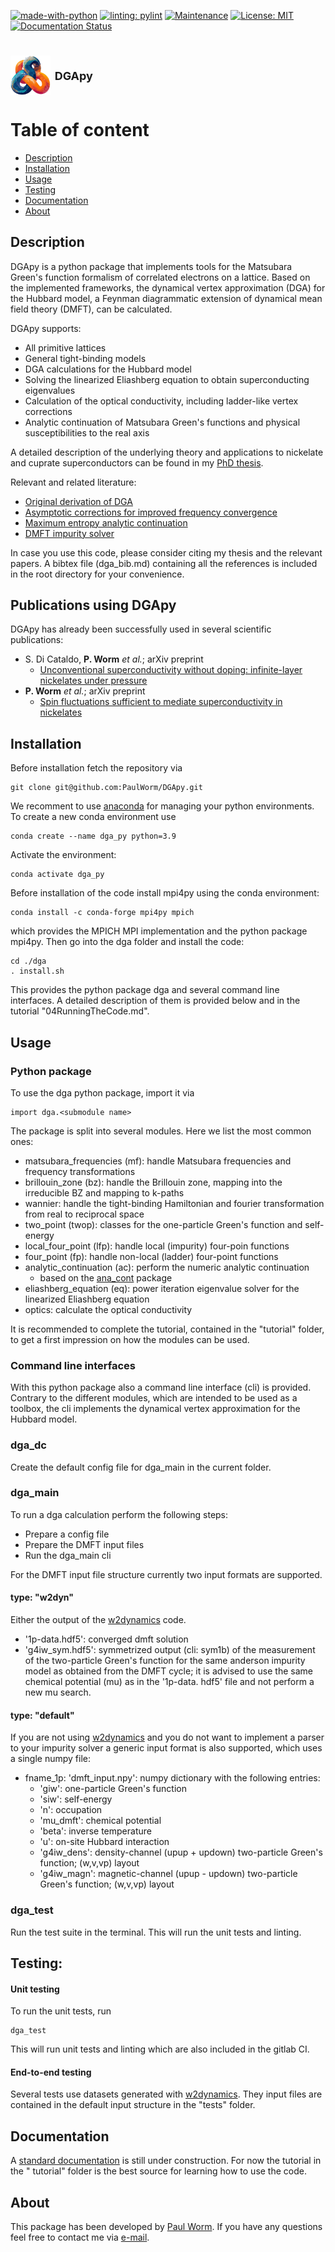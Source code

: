 [![made-with-python](https://img.shields.io/badge/Made%20with-Python-1f425f.svg)](https://www.python.org/)
[![linting: pylint](https://img.shields.io/badge/linting-pylint-yellowgreen)](https://github.com/pylint-dev/pylint)
[![Maintenance](https://img.shields.io/badge/Maintained%3F-yes-green.svg)](https://github.com/PaulWorm/DGApy/graphs/commit-activity)
[![License: MIT](https://img.shields.io/badge/license-MIT-blue)](https://opensource.org/license/mit/)
[![Documentation Status](https://readthedocs.org/projects/dgapy/badge/?version=latest)](https://dgapy.readthedocs.io/en/latest/)

[//]: # ([![coverage]&#40;./coverage.svg&#41;]&#40;&#41;)

[//]: # (<div id="top">top</div>)

[//]: # (<div id="bottom">bottom</div>)

# <img style="vertical-align:middle" src="./Logo/DGApy_Logo.png" alt="drawing" width="64"/>  <font size="4"> DGApy </font>

# Table of content

- [Description](#description)
- [Installation](#installation)
- [Usage](#usage)
- [Testing](#testing)
- [Documentation](#documentation)
- [About](#about)

## Description

DGApy is a python package that implements tools for the Matsubara Green's function formalism of correlated electrons on a
lattice. Based on the implemented frameworks, the dynamical vertex approximation (DGA) for the Hubbard model, a Feynman
diagrammatic
extension of dynamical mean field theory (DMFT), can be calculated.

DGApy supports:

- All primitive lattices
- General tight-binding models
- DGA calculations for the Hubbard model
- Solving the linearized Eliashberg equation to obtain superconducting eigenvalues
- Calculation of the optical conductivity, including ladder-like vertex corrections
- Analytic continuation of Matsubara Green's functions and physical susceptibilities to the real axis

A detailed description of the underlying theory and applications to nickelate and cuprate superconductors can be found in my
[PhD thesis](https://repositum.tuwien.at/handle/20.500.12708/176739).

Relevant and related literature:

- [Original derivation of DGA](https://journals.aps.org/prb/abstract/10.1103/PhysRevB.75.045118)
- [Asymptotic corrections for improved frequency convergence](https://iopscience.iop.org/article/10.1088/2515-7639/ac7e6d)
- [Maximum entropy analytic continuation](https://www.sciencedirect.com/science/article/pii/S0010465522002387)
- [DMFT impurity solver](https://www.sciencedirect.com/science/article/abs/pii/S0010465518303217?via%3Dihub)

In case you use this code, please consider citing my thesis and the relevant papers. A bibtex file (dga_bib.md) containing all
the references is included in the root directory for your convenience.

## Publications using DGApy

DGApy has already been successfully used in several scientific publications:

- S. Di Cataldo, **P. Worm** <em> et al.</em>; arXiv preprint
    - [Unconventional superconductivity without doping: infinite-layer nickelates under
      pressure](https://arxiv.org/abs/2311.06195)
- **P. Worm** <em> et al.</em>; arXiv preprint
    - [Spin fluctuations sufficient to mediate superconductivity in nickelates](https://arxiv.org/abs/2312.08260)

## Installation

Before installation fetch the repository via

```
git clone git@github.com:PaulWorm/DGApy.git
```

We recomment to use [anaconda](https://www.anaconda.com/) for managing your python environments. To create a new conda
environment use

```
conda create --name dga_py python=3.9
```

Activate the environment:

```
conda activate dga_py 
```

Before installation of the code install mpi4py using the conda environment:

```
conda install -c conda-forge mpi4py mpich
```

which provides the MPICH MPI implementation and the python package mpi4py. Then go into the dga folder and install the code:

```
cd ./dga
. install.sh
```

This provides the python package dga and several command line interfaces. A detailed description of them
is provided below and in the tutorial "04RunningTheCode.md".

## Usage

### Python package

To use the dga python package, import it via

```
import dga.<submodule name>
```

The package is split into several modules. Here we list the most common ones:

- matsubara_frequencies (mf): handle Matsubara frequencies and frequency transformations
- brillouin_zone (bz): handle the Brillouin zone, mapping into the irreducible BZ and mapping to k-paths
- wannier: handle the tight-binding Hamiltonian and fourier transformation from real to reciprocal space
- two_point (twop): classes for the one-particle Green's function and self-energy
- local_four_point (lfp): handle local (impurity) four-poin functions
- four_point (fp): handle non-local (ladder) four-point functions
- analytic_continuation (ac): perform the numeric analytic continuation
    - based on the [ana_cont](https://github.com/josefkaufmann/ana_cont) package
- eliashberg_equation (eq): power iteration eigenvalue solver for the linearized Eliashberg equation
- optics: calculate the optical conductivity

It is recommended to complete the tutorial, contained in the "tutorial" folder, to get a first impression on how the modules
can be used.

### Command line interfaces

With this python package also a command line interface (cli) is provided. Contrary to the different modules, which are
intended to be used as a toolbox, the cli implements the dynamical vertex approximation for the Hubbard model.

### dga_dc

Create the default config file for dga_main in the current folder.

### dga_main

To run a dga calculation perform the following steps:

- Prepare a config file
- Prepare the DMFT input files
- Run the dga_main cli

For the DMFT input file structure currently two input formats are supported.

#### type: "w2dyn"

Either the output of the [w2dynamics](https://github.com/w2dynamics/w2dynamics) code.

- '1p-data.hdf5': converged dmft solution
- 'g4iw_sym.hdf5': symmetrized output (cli: sym1b) of the measurement of the two-particle Green's function for the same anderson
  impurity model as obtained from the DMFT cycle; it is advised to use the same chemical potential (mu) as in the '1p-data.
  hdf5' file and not perform a new mu
  search.

#### type: "default"

If you are not using [w2dynamics](https://github.com/w2dynamics/w2dynamics) and you do not want to implement a parser to your
impurity solver a generic input format is also supported, which uses a single numpy file:

- fname_1p: 'dmft_input.npy': numpy dictionary with the following entries:
    - 'giw': one-particle Green's function
    - 'siw': self-energy
    - 'n': occupation
    - 'mu_dmft': chemical potential
    - 'beta': inverse temperature
    - 'u': on-site Hubbard interaction
    - 'g4iw_dens': density-channel (upup + updown) two-particle Green's function; (w,v,vp) layout
    - 'g4iw_magn': magnetic-channel (upup - updown) two-particle Green's function; (w,v,vp) layout

### dga_test

Run the test suite in the terminal. This will run the unit tests and linting.

## Testing:

#### Unit testing

To run the unit tests, run

```
dga_test 
```

This will run unit tests and linting which are also included in the gitlab CI.

#### End-to-end testing

Several tests use datasets generated with [w2dynamics](https://github.com/w2dynamics/w2dynamics). They input files are
contained in the default input structure in the "tests" folder.

## Documentation

A [standard documentation](https://dgapy.readthedocs.io/en/latest/) is still under construction. For now the tutorial in the "
tutorial" folder is the best source for
learning how to use the code.

## About

This package has been developed by [Paul Worm](https://www.linkedin.com/in/pworm/). If you have any questions feel free to
contact me via [e-mail](mailto:pworm42@gmail.com).

[//]: # (#### Acknowledgements)




